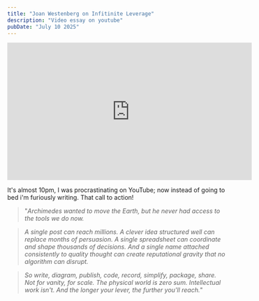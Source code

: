 ```yaml
---
title: "Joan Westenberg on Infitinite Leverage"
description: "Video essay on youtube"
pubDate: "July 10 2025"
---
```


<iframe width="560" height="315" src="https://www.youtube.com/embed/OV4XREYYNTY?si=4u646K3rYHmo062U" title="YouTube video player" frameborder="0" allow="accelerometer; autoplay; clipboard-write; encrypted-media; gyroscope; picture-in-picture; web-share" referrerpolicy="strict-origin-when-cross-origin" allowfullscreen></iframe>

It's almost 10pm, I was procrastinating on YouTube; now instead of going to bed i'm furiously writing. That call to action!

> "_Archimedes wanted to move the Earth, but he never had access to the tools we do now._

> _A single post can reach millions. A clever idea structured well can replace months of persuasion. A single spreadsheet can coordinate and shape thousands of decisions. And a single name attached consistently to quality thought can create reputational gravity that no algorithm can disrupt._

> _So write, diagram, publish, code, record, simplify, package, share. Not for vanity, for scale. The physical world is zero sum. Intellectual work isn't. And the longer your lever, the further you'll reach._"
